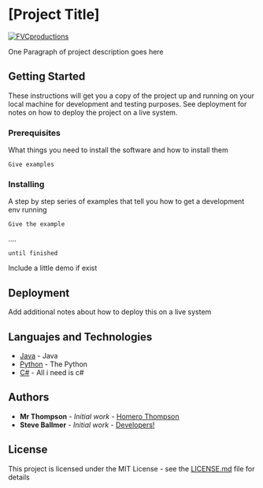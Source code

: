 # [Project Title]

<a href="http://fvcproductions.com"><img src="https://avatars1.githubusercontent.com/u/4284691?v=3&s=200" title="FVCproductions" alt="FVCproductions"></a>

One Paragraph of project description goes here

## Getting Started

These instructions will get you a copy of the project up and running on your local machine for development and testing purposes. See deployment for notes on how to deploy the project on a live system.

### Prerequisites

What things you need to install the software and how to install them

```
Give examples
```

### Installing

A step by step series of examples that tell you how to get a development env running


```
Give the example
```

....

```
until finished
```

Include a little demo if exist


## Deployment

Add additional notes about how to deploy this on a live system

## Languajes and Technologies

* [Java](http://www.elevenpaths.com) - Java
* [Python](http://www.elevenpaths.com) - The Python
* [C#](http://www.elevenpaths.com) - All i need is c#

## Authors

* **Mr Thompson** - *Initial work* - [Homero Thompson](URL)
* **Steve Ballmer** - *Initial work* - [Developers!](URL)


## License

This project is licensed under the MIT License - see the [LICENSE.md](LICENSE.md) file for details


